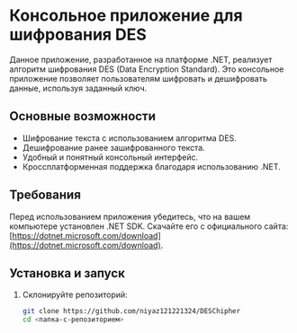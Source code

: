 # Консольное приложение для шифрования DES

Данное приложение, разработанное на платформе .NET, реализует алгоритм шифрования DES (Data Encryption Standard). Это консольное приложение позволяет пользователям шифровать и дешифровать данные, используя заданный ключ.

## Основные возможности

- Шифрование текста с использованием алгоритма DES.
- Дешифрование ранее зашифрованного текста.
- Удобный и понятный консольный интерфейс.
- Кроссплатформенная поддержка благодаря использованию .NET.

## Требования

Перед использованием приложения убедитесь, что на вашем компьютере установлен .NET SDK. Скачайте его с официального сайта: [https://dotnet.microsoft.com/download](https://dotnet.microsoft.com/download).

## Установка и запуск

1. Склонируйте репозиторий:
   ```bash
   git clone https://github.com/niyaz121221324/DESChipher
   cd <папка-с-репозиторием>
